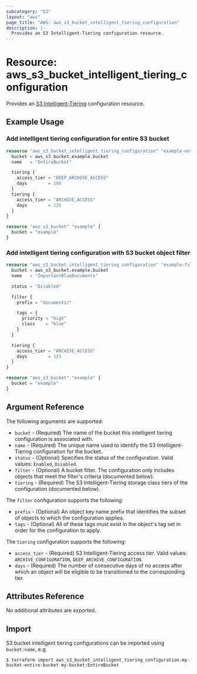```yaml
---
subcategory: "S3"
layout: "aws"
page_title: "AWS: aws_s3_bucket_intelligent_tiering_configuration"
description: |-
  Provides an S3 Intelligent-Tiering configuration resource.
---
```


# Resource: aws_s3_bucket_intelligent_tiering_configuration

Provides an [S3 Intelligent-Tiering](https://docs.aws.amazon.com/AmazonS3/latest/userguide/intelligent-tiering.html) configuration resource.

## Example Usage

### Add intelligent tiering configuration for entire S3 bucket

```terraform
resource "aws_s3_bucket_intelligent_tiering_configuration" "example-entire-bucket" {
  bucket = aws_s3_bucket.example.bucket
  name   = "EntireBucket"

  tiering {
    access_tier = "DEEP_ARCHIVE_ACCESS"
    days        = 180
  }
  tiering {
    access_tier = "ARCHIVE_ACCESS"
    days        = 125
  }
}

resource "aws_s3_bucket" "example" {
  bucket = "example"
}
```

### Add intelligent tiering configuration with S3 bucket object filter

```terraform
resource "aws_s3_bucket_intelligent_tiering_configuration" "example-filtered" {
  bucket = aws_s3_bucket.example.bucket
  name   = "ImportantBlueDocuments"

  status = "Disabled"

  filter {
    prefix = "documents/"

    tags = {
      priority = "high"
      class    = "blue"
    }
  }

  tiering {
    access_tier = "ARCHIVE_ACCESS"
    days        = 125
  }
}

resource "aws_s3_bucket" "example" {
  bucket = "example"
}
```

## Argument Reference

The following arguments are supported:

* `bucket` - (Required) The name of the bucket this intelligent tiering configuration is associated with.
* `name` - (Required) The unique name used to identify the S3 Intelligent-Tiering configuration for the bucket.
* `status` - (Optional) Specifies the status of the configuration. Valid values: `Enabled`, `Disabled`.
* `filter` - (Optional) A bucket filter. The configuration only includes objects that meet the filter's criteria (documented below).
* `tiering` - (Required) The S3 Intelligent-Tiering storage class tiers of the configuration (documented below).

The `filter` configuration supports the following:

* `prefix` - (Optional) An object key name prefix that identifies the subset of objects to which the configuration applies.
* `tags` - (Optional) All of these tags must exist in the object's tag set in order for the configuration to apply.

The `tiering` configuration supports the following:

* `access_tier` - (Required) S3 Intelligent-Tiering access tier. Valid values: `ARCHIVE_CONFIGURATION`, `DEEP_ARCHIVE_CONFIGURATION`.
* `days` - (Required) The number of consecutive days of no access after which an object will be eligible to be transitioned to the corresponding tier.

## Attributes Reference

No additional attributes are exported.

## Import

S3 bucket intelligent tiering configurations can be imported using `bucket:name`, e.g.

```
$ terraform import aws_s3_bucket_intelligent_tiering_configuration.my-bucket-entire-bucket my-bucket:EntireBucket
```
